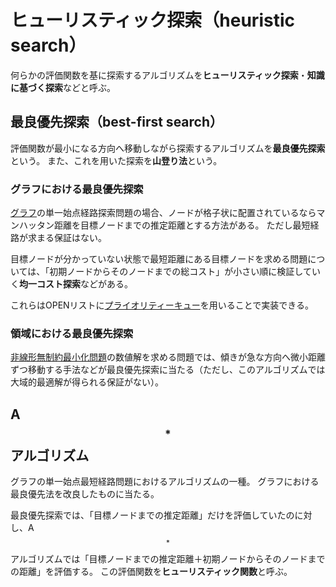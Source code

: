 # ヒューリスティック探索（heuristic search）

何らかの評価関数を基に探索するアルゴリズムを**ヒューリスティック探索**・**知識に基づく探索**などと呼ぶ。

## 最良優先探索（best-first search）

評価関数が最小になる方向へ移動しながら探索するアルゴリズムを**最良優先探索**という。
また、これを用いた探索を**山登り法**という。

### グラフにおける最良優先探索

[グラフ](../graph_theory/intro.md)の単一始点経路探索問題の場合、ノードが格子状に配置されているならマンハッタン距離を目標ノードまでの推定距離とする方法がある。
ただし最短経路が求まる保証はない。

目標ノードが分かっていない状態で最短距離にある目標ノードを求める問題については、「初期ノードからそのノードまでの総コスト」が小さい順に検証していく**均一コスト探索**などがある。

これらはOPENリストに[プライオリティーキュー](heap.md)を用いることで実装できる。

### 領域における最良優先探索

[非線形無制約最小化問題](../../mathematical_programming/nonlinear/unconstrained.md)の数値解を求める問題では、傾きが急な方向へ微小距離ずつ移動する手法などが最良優先探索に当たる（ただし、このアルゴリズムでは大域的最適解が得られる保証がない）。

## A$$^*$$アルゴリズム

グラフの単一始点最短経路問題におけるアルゴリズムの一種。
グラフにおける最良優先法を改良したものに当たる。

最良優先探索では、「目標ノードまでの推定距離」だけを評価していたのに対し、A$$^*$$アルゴリズムでは「目標ノードまでの推定距離＋初期ノードからそのノードまでの距離」を評価する。
この評価関数を**ヒューリスティック関数**と呼ぶ。
